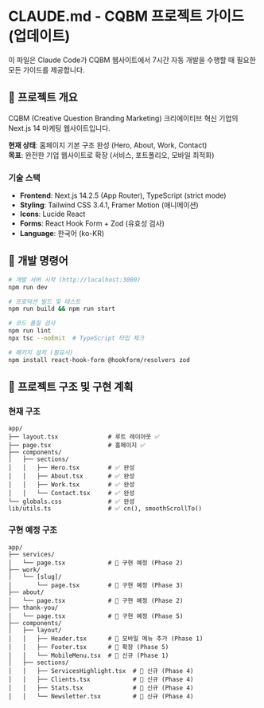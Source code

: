 # CLAUDE.md - CQBM 프로젝트 가이드 (업데이트)

이 파일은 Claude Code가 CQBM 웹사이트에서 7시간 자동 개발을 수행할 때 필요한 모든 가이드를 제공합니다.

## 🎯 프로젝트 개요
CQBM (Creative Question Branding Marketing) 크리에이티브 혁신 기업의 Next.js 14 마케팅 웹사이트입니다.

**현재 상태**: 홈페이지 기본 구조 완성 (Hero, About, Work, Contact)  
**목표**: 완전한 기업 웹사이트로 확장 (서비스, 포트폴리오, 모바일 최적화)

### 기술 스택
- **Frontend**: Next.js 14.2.5 (App Router), TypeScript (strict mode)
- **Styling**: Tailwind CSS 3.4.1, Framer Motion (애니메이션)
- **Icons**: Lucide React
- **Forms**: React Hook Form + Zod (유효성 검사)
- **Language**: 한국어 (ko-KR)

## 🚀 개발 명령어

```bash
# 개발 서버 시작 (http://localhost:3000)
npm run dev

# 프로덕션 빌드 및 테스트
npm run build && npm run start

# 코드 품질 검사
npm run lint
npx tsc --noEmit  # TypeScript 타입 체크

# 패키지 설치 (필요시)
npm install react-hook-form @hookform/resolvers zod
```

## 📁 프로젝트 구조 및 구현 계획

### 현재 구조
```
app/
├── layout.tsx              # 루트 레이아웃 ✅
├── page.tsx                # 홈페이지 ✅
├── components/
│   ├── sections/
│   │   ├── Hero.tsx        # ✅ 완성
│   │   ├── About.tsx       # ✅ 완성  
│   │   ├── Work.tsx        # ✅ 완성
│   │   └── Contact.tsx     # ✅ 완성
└── globals.css             # ✅ 완성
lib/utils.ts                # ✅ cn(), smoothScrollTo()
```

### 구현 예정 구조
```
app/
├── services/
│   └── page.tsx            # 🔲 구현 예정 (Phase 2)
├── work/
│   └── [slug]/
│       └── page.tsx        # 🔲 구현 예정 (Phase 3)
├── about/
│   └── page.tsx            # 🔲 구현 예정 (Phase 2)
├── thank-you/
│   └── page.tsx            # 🔲 구현 예정 (Phase 5)
├── components/
│   ├── layout/
│   │   ├── Header.tsx      # 🔄 모바일 메뉴 추가 (Phase 1)
│   │   ├── Footer.tsx      # 🔄 확장 (Phase 5)
│   │   └── MobileMenu.tsx  # 🔲 신규 (Phase 1)
│   ├── sections/
│   │   ├── ServicesHighlight.tsx  # 🔲 신규 (Phase 4)
│   │   ├── Clients.tsx            # 🔲 신규 (Phase 4)
│   │   ├── Stats.tsx              # 🔲 신규 (Phase 4)
│   │   └── Newsletter.tsx         # 🔲 신규 (Phase 4)